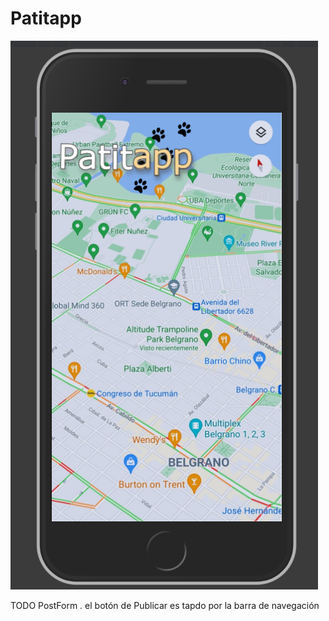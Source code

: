 # Patitapp

![Patitapp preview](assets/example.png)

TODO
PostForm
. el botón de Publicar es tapdo por la barra de navegación

